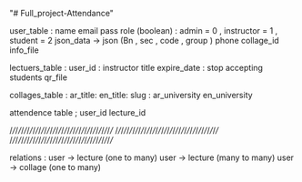 "# Full_project-Attendance" 


user_table : 
name
email 
pass
role (boolean) : admin = 0 , instructor = 1 , student = 2 
json_data -> json (Bn , sec , code , group )
phone
collage_id
info_file


lectuers_table : 
user_id : instructor 
title 
expire_date : stop accepting students
qr_file


collages_table : 
ar_title: 
en_title: 
slug :
ar_university
en_university


attendence table ; 
user_id
lecture_id

/*/*/*/*/*/*/*/*/*/*/*/*/*/*/*/*/*/*/*/*/*/*/*/*/*/*/*/*/*/*/*/*/*/*/*/*
/*/*/*/*/*/*/*/*/*/*/*/*/*/*/*/*/*/*/*/*/*/*/*/*/*/*/*/*/*/*/*/*/*/*/*/*
/*/*/*/*/*/*/*/*/*/*/*/*/*/*/*/*/*/*/*/*/*/*/*/*/*/*/*/*/*/*/*/*/*/*/*/*

relations : 
    user -> lecture (one to many)
    user -> lecture (many to many)
    user -> collage (one to many)

